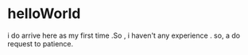 # helloWorld
i do arrive here as my first time .So , i haven't any experience . so, a do request to patience.
